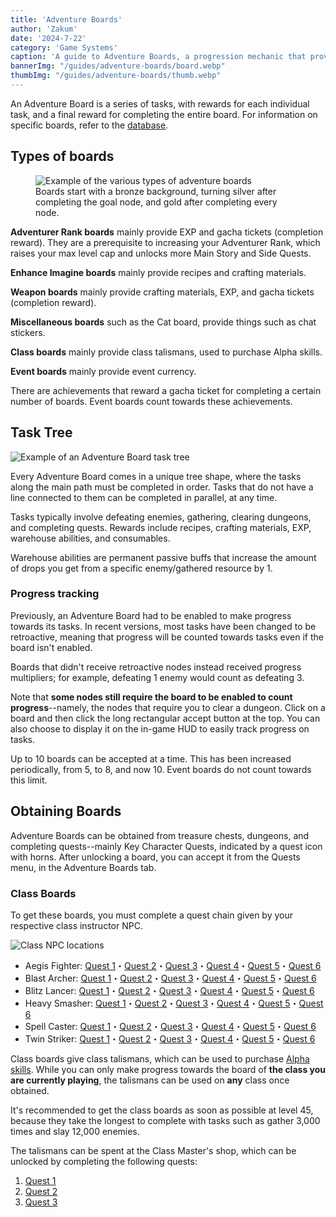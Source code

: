 ```yaml
---
title: 'Adventure Boards'
author: 'Zakum'
date: '2024-7-22'
category: 'Game Systems'
caption: 'A guide to Adventure Boards, a progression mechanic that provides equipment and Adventurer Ranks.'
bannerImg: "/guides/adventure-boards/board.webp"
thumbImg: "/guides/adventure-boards/thumb.webp"
---
```


<script>
    import StickyNote from '$lib/components/StickyNote.svelte';
</script>

An Adventure Board is a series of tasks, with rewards for each individual task, and a final reward for completing the entire board. For information on specific boards, refer to the [database](/db).

## Types of boards
<figure>
    <img src="/guides/adventure-boards/boards-list.webp" alt="Example of the various types of adventure boards">
    <figcaption>Boards start with a bronze background, turning silver after completing the goal node, and gold after completing every node.</figcaption>
</figure>

**Adventurer Rank boards** mainly provide EXP and gacha tickets (completion reward). They are a prerequisite to increasing your Adventurer Rank, which raises your max level cap and unlocks more Main Story and Side Quests.

**Enhance Imagine boards** mainly provide recipes and crafting materials.

**Weapon boards** mainly provide crafting materials, EXP, and gacha tickets (completion reward).

**Miscellaneous boards** such as the Cat board, provide things such as chat stickers.

**Class boards** mainly provide class talismans, used to purchase Alpha skills.

**Event boards** mainly provide event currency.

<StickyNote type="tip">
    There are achievements that reward a gacha ticket for completing a certain number of boards. Event boards count towards these achievements.
</StickyNote>

## Task Tree
<img src="/guides/adventure-boards/board.webp" alt="Example of an Adventure Board task tree">

Every Adventure Board comes in a unique tree shape, where the tasks along the main path must be completed in order. Tasks that do not have a line connected to them can be completed in parallel, at any time. 

Tasks typically involve defeating enemies, gathering, clearing dungeons, and completing quests. Rewards include recipes, crafting materials, EXP, warehouse abilities, and consumables. 

<StickyNote type="tip">
    Warehouse abilities are permanent passive buffs that increase the amount of drops you get from a specific enemy/gathered resource by 1.
</StickyNote>

### Progress tracking
Previously, an Adventure Board had to be enabled to make progress towards its tasks. In recent versions, most tasks have been changed to be retroactive, meaning that progress will be counted towards tasks even if the board isn't enabled. 

Boards that didn't receive retroactive nodes instead received progress multipliers; for example, defeating 1 enemy would count as defeating 3. 

Note that **some nodes still require the board to be enabled to count progress**--namely, the nodes that require you to clear a dungeon. Click on a board and then click the long rectangular accept button at the top. You can also choose to display it on the in-game HUD to easily track progress on tasks.

<StickyNote type="note">
    Up to 10 boards can be accepted at a time. This has been increased periodically, from 5, to 8, and now 10. Event boards do not count towards this limit.
</StickyNote>

## Obtaining Boards
Adventure Boards can be obtained from treasure chests, dungeons, and completing quests--mainly Key Character Quests, indicated by a quest icon with horns. After unlocking a board, you can accept it from the Quests menu, in the Adventure Boards tab.

### Class Boards
To get these boards, you must complete a quest chain given by your respective class instructor NPC.

![Class NPC locations](https://i.imgur.com/GwhHCvn.png)

- Aegis Fighter: [Quest 1](/db/quest/CQ101_001)・[Quest 2](/db/quest/CQ101_002)・[Quest 3](/db/quest/CQ101_003)・[Quest 4](/db/quest/CQ101_004)・[Quest 5](/db/quest/CQ101_005)・[Quest 6](/db/quest/SQ103_233)
- Blast Archer: [Quest 1](/db/quest/CQ103_001)・[Quest 2](/db/quest/CQ103_002)・[Quest 3](/db/quest/CQ103_003)・[Quest 4](/db/quest/CQ103_004)・[Quest 5](/db/quest/CQ103_005)・[Quest 6](/db/quest/SQ103_235)
- Blitz Lancer: [Quest 1](/db/quest/CQ106_001)・[Quest 2](/db/quest/CQ106_002)・[Quest 3](/db/quest/CQ106_003)・[Quest 4](/db/quest/CQ106_004)・[Quest 5](/db/quest/CQ106_005)・[Quest 6](/db/quest/SQ103_238)
- Heavy Smasher: [Quest 1](/db/quest/CQ105_001)・[Quest 2](/db/quest/CQ105_002)・[Quest 3](/db/quest/CQ105_003)・[Quest 4](/db/quest/CQ105_004)・[Quest 5](/db/quest/CQ105_005)・[Quest 6](/db/quest/SQ103_237)
- Spell Caster: [Quest 1](/db/quest/CQ104_001)・[Quest 2](/db/quest/CQ104_002)・[Quest 3](/db/quest/CQ104_003)・[Quest 4](/db/quest/CQ104_004)・[Quest 5](/db/quest/CQ104_005)・[Quest 6](/db/quest/SQ103_236)
- Twin Striker: [Quest 1](/db/quest/CQ102_001)・[Quest 2](/db/quest/CQ102_002)・[Quest 3](/db/quest/CQ102_003)・[Quest 4](/db/quest/CQ102_004)・[Quest 5](/db/quest/CQ102_005)・[Quest 6](/db/quest/SQ103_234)

Class boards give class talismans, which can be used to purchase [Alpha skills](/guides/combat#skill-variants). While you can only make progress towards the board of **the class you are currently playing**, the talismans can be used on **any** class once obtained.

<StickyNote type="tip">
    It's recommended to get the class boards as soon as possible at level 45, because they take the longest to complete with tasks such as gather 3,000 times and slay 12,000 enemies.
</StickyNote>

The talismans can be spent at the Class Master's shop, which can be unlocked by completing the following quests: 
1. [Quest 1](/db/quest/SQ101_001)
2. [Quest 2](/db/quest/SQ101_146)
3. [Quest 3](/db/quest/SQ101_145)